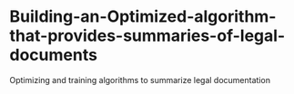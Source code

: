 # Building-an-Optimized-algorithm-that-provides-summaries-of-legal-documents
Optimizing and training algorithms to summarize legal documentation
